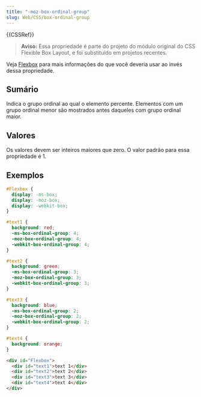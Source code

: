 ```yaml
---
title: "-moz-box-ordinal-group"
slug: Web/CSS/box-ordinal-group
---
```


{{CSSRef}}

> **Aviso:** Essa propriedade é parte do projeto do módulo original do CSS Flexible Box Layout, e foi substituído em projetos recentes.

Veja [Flexbox](/pt-BR/docs/Web/CSS/CSS_Flexible_Box_Layout/Using_CSS_flexible_boxes) para mais informações do que você deveria usar ao invés dessa propriedade.

## Sumário

Indica o grupo ordinal ao qual o elemento percente. Elementos com um grupo ordinal menor são mostrados antes daqueles com grupo ordinal maior.

## Valores

Os valores devem ser inteiros maiores que zero. O valor padrão para essa propriedade é 1.

## Exemplos

```css
#Flexbox {
  display: -ms-box;
  display: -moz-box;
  display: -webkit-box;
}

#text1 {
  background: red;
  -ms-box-ordinal-group: 4;
  -moz-box-ordinal-group: 4;
  -webkit-box-ordinal-group: 4;
}

#text2 {
  background: green;
  -ms-box-ordinal-group: 3;
  -moz-box-ordinal-group: 3;
  -webkit-box-ordinal-group: 3;
}

#text3 {
  background: blue;
  -ms-box-ordinal-group: 2;
  -moz-box-ordinal-group: 2;
  -webkit-box-ordinal-group: 2;
}

#text4 {
  background: orange;
}
```

```html
<div id="Flexbox">
  <div id="text1">text 1</div>
  <div id="text2">text 2</div>
  <div id="text3">text 3</div>
  <div id="text4">text 4</div>
</div>
```
